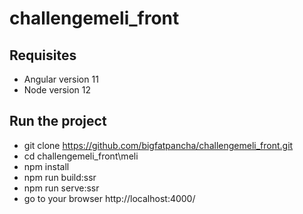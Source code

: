 # challengemeli_front

## Requisites
* Angular version 11
* Node version 12

## Run the project
* git clone https://github.com/bigfatpancha/challengemeli_front.git
* cd challengemeli_front\meli
* npm install
* npm run build:ssr
* npm run serve:ssr
* go to your browser http://localhost:4000/

